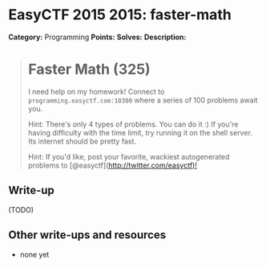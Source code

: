 # EasyCTF 2015 2015: faster-math

**Category:** Programming
**Points:** 
**Solves:** 
**Description:**

> # Faster Math (325)
> 
> 
> I need help on my homework! Connect to `programming.easyctf.com:10300` where a series of 100 problems await you.
> 
> 
> Hint: There's only 4 types of problems. You can do it :) If you're having difficulty with the time limit, try running it on the shell server. Its internet should be pretty fast.
> 
> Hint: If you'd like, post your favorite, wackiest autogenerated problems to [@easyctf](<http://twitter.com/easyctf)!>


## Write-up

(TODO)

## Other write-ups and resources

* none yet
